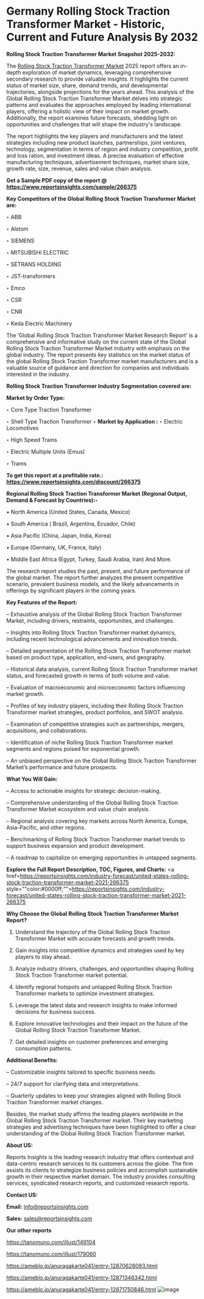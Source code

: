 # Germany Rolling Stock Traction Transformer Market - Historic, Current and Future Analysis By 2032

<strong>Rolling Stock Traction Transformer Market Snapshot 2025-2032:</strong>

The <a href=https://www.reportsinsights.com/sample/266375>Rolling Stock Traction Transformer Market</a> 2025 report offers an in-depth exploration of market dynamics, leveraging comprehensive secondary research to provide valuable insights. It highlights the current status of market size, share, demand trends, and developmental trajectories, alongside projections for the years ahead. This analysis of the Global Rolling Stock Traction Transformer Market delves into strategic patterns and evaluates the approaches employed by leading international players, offering a holistic view of their impact on market growth. Additionally, the report examines future forecasts, shedding light on opportunities and challenges that will shape the industry's landscape.

The report highlights the key players and manufacturers and the latest strategies including new product launches, partnerships, joint ventures, technology, segmentation in terms of region and industry competition, profit and loss ration, and investment ideas. A precise evaluation of effective manufacturing techniques, advertisement techniques, market share size, growth rate, size, revenue, sales and value chain analysis.

<strong>Get a Sample PDF copy of the report @ <a href=https://www.reportsinsights.com/sample/266375 style=color:#0000ff;>https://www.reportsinsights.com/sample/266375</a></strong>

<strong>Key Competitors of the Global Rolling Stock Traction Transformer Market are:</strong>

‣ ABB

‣ Alstom

‣ SIEMENS

‣ MITSUBISHI ELECTRIC

‣ SETRANS HOLDING

‣ JST-transformers

‣ Emco

‣ CSR

‣ CNR

‣ Keda Electric Machinery

The ‘Global Rolling Stock Traction Transformer Market Research Report’ is a comprehensive and informative study on the current state of the Global Rolling Stock Traction Transformer Market industry with emphasis on the global industry. The report presents key statistics on the market status of the global Rolling Stock Traction Transformer market manufacturers and is a valuable source of guidance and direction for companies and individuals interested in the industry.

<strong>Rolling Stock Traction Transformer Industry Segmentation covered are:</strong>

<strong>Market by Order Type: </strong>

‣ Core Type Traction Transformer

‣ Shell Type Traction Transformer
‣ 
<strong>Market by Application :</strong>
‣ Electric Locomotives

‣ High Speed Trains

‣ Electric Multiple Units (Emus)

‣ Trams

<strong>To get this report at a profitable rate.: <a href=https://www.reportsinsights.com/discount/266375 style=color:#0000ff;>https://www.reportsinsights.com/discount/266375</a></strong>

<strong>Regional Rolling Stock Traction Transformer Market (Regional Output, Demand &amp; Forecast by Countries):-</strong>

• North America (United States, Canada, Mexico)

• South America ( Brazil, Argentina, Ecuador, Chile)

• Asia Pacific (China, Japan, India, Korea)

• Europe (Germany, UK, France, Italy)

• Middle East Africa (Egypt, Turkey, Saudi Arabia, Iran) And More.

The research report studies the past, present, and future performance of the global market. The report further analyzes the present competitive scenario, prevalent business models, and the likely advancements in offerings by significant players in the coming years.

<strong>Key Features of the Report:</strong>

– Exhaustive analysis of the Global Rolling Stock Traction Transformer Market, including drivers, restraints, opportunities, and challenges.

– Insights into Rolling Stock Traction Transformer market dynamics, including recent technological advancements and innovation trends.

– Detailed segmentation of the Rolling Stock Traction Transformer market based on product type, application, end-users, and geography.

– Historical data analysis, current Rolling Stock Traction Transformer market status, and forecasted growth in terms of both volume and value.

– Evaluation of macroeconomic and microeconomic factors influencing market growth.

– Profiles of key industry players, including their Rolling Stock Traction Transformer market strategies, product portfolios, and SWOT analysis.

– Examination of competitive strategies such as partnerships, mergers, acquisitions, and collaborations.

– Identification of niche Rolling Stock Traction Transformer market segments and regions poised for exponential growth.

– An unbiased perspective on the Global Rolling Stock Traction Transformer Market’s performance and future prospects.

<strong>What You Will Gain:</strong>

– Access to actionable insights for strategic decision-making.

– Comprehensive understanding of the Global Rolling Stock Traction Transformer Market ecosystem and value chain analysis.

– Regional analysis covering key markets across North America, Europe, Asia-Pacific, and other regions.

– Benchmarking of Rolling Stock Traction Transformer market trends to support business expansion and product development.

– A roadmap to capitalize on emerging opportunities in untapped segments.

<strong>Explore the Full Report Description, TOC, Figures, and Charts:</strong>
<a href=https://reportsinsights.com/industry-forecast/united-states-rolling-stock-traction-transformer-market-2021-266375 style=""color:#0000ff;"">https://reportsinsights.com/industry-forecast/united-states-rolling-stock-traction-transformer-market-2021-266375</a>

<strong>Why Choose the Global Rolling Stock Traction Transformer Market Report?</strong>

1. Understand the trajectory of the Global Rolling Stock Traction Transformer Market with accurate forecasts and growth trends.

2. Gain insights into competitive dynamics and strategies used by key players to stay ahead.

3. Analyze industry drivers, challenges, and opportunities shaping Rolling Stock Traction Transformer market potential.

4. Identify regional hotspots and untapped Rolling Stock Traction Transformer markets to optimize investment strategies.

5. Leverage the latest data and research insights to make informed decisions for business success.

6. Explore innovative technologies and their impact on the future of the Global Rolling Stock Traction Transformer Market.

7. Get detailed insights on customer preferences and emerging consumption patterns.

<strong>Additional Benefits:</strong>

– Customizable insights tailored to specific business needs.

– 24/7 support for clarifying data and interpretations.

– Quarterly updates to keep your strategies aligned with Rolling Stock Traction Transformer market changes.

Besides, the market study affirms the leading players worldwide in the Global Rolling Stock Traction Transformer market. Their key marketing strategies and advertising techniques have been highlighted to offer a clear understanding of the Global Rolling Stock Traction Transformer market.

<strong><strong>About US</strong>:</strong>

Reports Insights is the leading research industry that offers contextual and data-centric research services to its customers across the globe. The firm assists its clients to strategize business policies and accomplish sustainable growth in their respective market domain. The industry provides consulting services, syndicated research reports, and customized research reports.

<strong>Contact US:</strong>

<p class=><b>Email:</b> <a href=mailto:info@reportsinsights.com>info@reportsinsights.com</a></p>
<p class=><b>Sales:</b> <a href=mailto:sales@reportsinsights.com>sales@reportsinsights.com</a></p>

<strong>Our other reports</strong>

<a href=https://tanomuno.com/illust/149104>https://tanomuno.com/illust/149104</a>

<a href=https://tanomuno.com/illust/179060>https://tanomuno.com/illust/179060</a>

<a href=https://ameblo.jp/anuragakarte041/entry-12870628093.html>https://ameblo.jp/anuragakarte041/entry-12870628093.html</a>

<a href=https://ameblo.jp/anuragakarte041/entry-12871346342.html>https://ameblo.jp/anuragakarte041/entry-12871346342.html</a>

<a href=https://ameblo.jp/anuragakarte041/entry-12871750846.html>https://ameblo.jp/anuragakarte041/entry-12871750846.html</a>
![image](https://github.com/user-attachments/assets/79e84c89-7eb6-49d4-b506-8a6060146de9)
